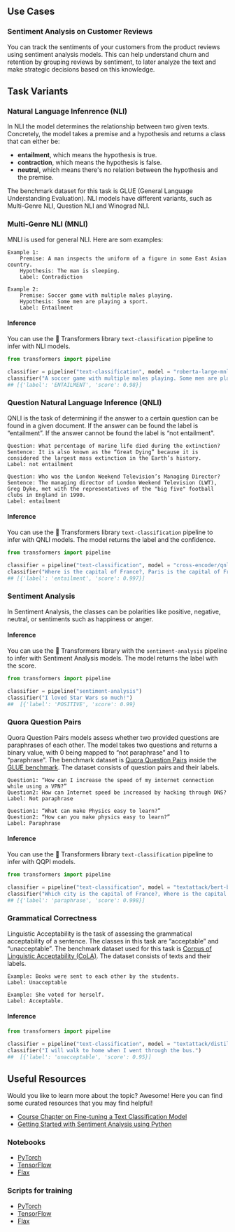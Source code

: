 ## Use Cases

### Sentiment Analysis on Customer Reviews

You can track the sentiments of your customers from the product reviews using sentiment analysis models. This can help understand churn and retention by grouping reviews by sentiment, to later analyze the text and make strategic decisions based on this knowledge.

## Task Variants

### Natural Language Infenrence (NLI)

In NLI the model determines the relationship between two given texts. Concretely, the model takes a premise and a hypothesis and returns a class that can either be:

- **entailment**, which means the hypothesis is true.
- **contraction**, which means the hypothesis is false.
- **neutral**, which means there's no relation between the hypothesis and the premise.

The benchmark dataset for this task is GLUE (General Language Understanding Evaluation). NLI models have different variants, such as Multi-Genre NLI, Question NLI and Winograd NLI.

### Multi-Genre NLI (MNLI)

MNLI is used for general NLI. Here are som examples:

```
Example 1:
    Premise: A man inspects the uniform of a figure in some East Asian country.
    Hypothesis: The man is sleeping.
    Label: Contradiction

Example 2:
    Premise: Soccer game with multiple males playing.
    Hypothesis: Some men are playing a sport.
    Label: Entailment
```

#### Inference

You can use the 🤗 Transformers library `text-classification` pipeline to infer with NLI models.

```python
from transformers import pipeline

classifier = pipeline("text-classification", model = "roberta-large-mnli")
classifier("A soccer game with multiple males playing. Some men are playing a sport.")
## [{'label': 'ENTAILMENT', 'score': 0.98}]
```

### Question Natural Language Inference (QNLI)

QNLI is the task of determining if the answer to a certain question can be found in a given document. If the answer can be found the label is “entailment”. If the answer cannot be found the label is “not entailment".

```
Question: What percentage of marine life died during the extinction?
Sentence: It is also known as the “Great Dying” because it is considered the largest mass extinction in the Earth’s history.
Label: not entailment

Question: Who was the London Weekend Television’s Managing Director?
Sentence: The managing director of London Weekend Television (LWT), Greg Dyke, met with the representatives of the "big five" football clubs in England in 1990.
Label: entailment
```

#### Inference

You can use the 🤗 Transformers library `text-classification` pipeline to infer with QNLI models. The model returns the label and the confidence.

```python
from transformers import pipeline

classifier = pipeline("text-classification", model = "cross-encoder/qnli-electra-base")
classifier("Where is the capital of France?, Paris is the capital of France.")
## [{'label': 'entailment', 'score': 0.997}]
```

### Sentiment Analysis

In Sentiment Analysis, the classes can be polarities like positive, negative, neutral, or sentiments such as happiness or anger.

#### Inference

You can use the 🤗 Transformers library with the `sentiment-analysis` pipeline to infer with Sentiment Analysis models. The model returns the label with the score.

```python
from transformers import pipeline

classifier = pipeline("sentiment-analysis")
classifier("I loved Star Wars so much!")
##  [{'label': 'POSITIVE', 'score': 0.99}
```

### Quora Question Pairs

Quora Question Pairs models assess whether two provided questions are paraphrases of each other. The model takes two questions and returns a binary value, with 0 being mapped to “not paraphrase” and 1 to “paraphrase". The benchmark dataset is [Quora Question Pairs](https://huggingface.co/datasets/glue/viewer/qqp/test) inside the [GLUE benchmark](https://huggingface.co/datasets/glue). The dataset consists of question pairs and their labels.

```
Question1: “How can I increase the speed of my internet connection while using a VPN?”
Question2: How can Internet speed be increased by hacking through DNS?
Label: Not paraphrase

Question1: “What can make Physics easy to learn?”
Question2: “How can you make physics easy to learn?”
Label: Paraphrase
```

#### Inference

You can use the 🤗 Transformers library `text-classification` pipeline to infer with QQPI models.

```python
from transformers import pipeline

classifier = pipeline("text-classification", model = "textattack/bert-base-uncased-QQP")
classifier("Which city is the capital of France?, Where is the capital of France?")
## [{'label': 'paraphrase', 'score': 0.998}]
```

### Grammatical Correctness

Linguistic Acceptability is the task of assessing the grammatical acceptability of a sentence. The classes in this task are “acceptable” and “unacceptable”. The benchmark dataset used for this task is [Corpus of Linguistic Acceptability (CoLA)](https://huggingface.co/datasets/glue/viewer/cola/test). The dataset consists of texts and their labels.

```
Example: Books were sent to each other by the students.
Label: Unacceptable

Example: She voted for herself.
Label: Acceptable.
```

#### Inference

```python
from transformers import pipeline

classifier = pipeline("text-classification", model = "textattack/distilbert-base-uncased-CoLA")
classifier("I will walk to home when I went through the bus.")
##  [{'label': 'unacceptable', 'score': 0.95}]
```

## Useful Resources

Would you like to learn more about the topic? Awesome! Here you can find some curated resources that you may find helpful!

- [Course Chapter on Fine-tuning a Text Classification Model](https://huggingface.co/course/chapter3/1?fw=pt)
- [Getting Started with Sentiment Analysis using Python](https://huggingface.co/blog/sentiment-analysis-python)

### Notebooks

- [PyTorch](https://github.com/huggingface/notebooks/blob/master/examples/text_classification.ipynb)
- [TensorFlow](https://github.com/huggingface/notebooks/blob/master/examples/text_classification-tf.ipynb)
- [Flax](https://github.com/huggingface/notebooks/blob/master/examples/text_classification_flax.ipynb)

### Scripts for training

- [PyTorch](https://github.com/huggingface/transformers/tree/master/examples/pytorch/text-classification)
- [TensorFlow](https://github.com/huggingface/transformers/tree/master/examples/tensorflow/text-classification)
- [Flax](https://github.com/huggingface/transformers/tree/master/examples/flax/text-classification)
